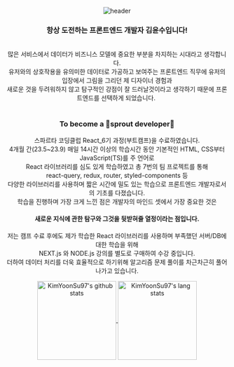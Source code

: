 
<div align="center">
  
![header](https://capsule-render.vercel.app/api?type=waving&color=gradient&height=250&section=header&text=FRONTEND_KIMYOONSU&fontSize=60)

### 항상 도전하는 프론트엔드 개발자 김윤수입니다!
<br />
많은 서비스에서 데이터가 비즈니스 모델에 중요한 부분을 차지하는 시대라고 생각합니다.
<br />
유저와의 상호작용을 유의미한 데이터로 가공하고 보여주는 프론트엔드 직무에
유저의 입장에서 그림을 그리던 제 디자이너 경험과
<br />새로운 것을 두려워하지 않고 탐구적인 강점이 잘 드러날것이라고 생각하기 때문에 프론트엔드를 선택하게 되었습니다. 
<br />
<br />


### To become a 🌱sprout developer🌱

스파르타 코딩클럽 React_6기 과정(부트캠프)을 수료하였습니다.<br />
4개월 간(23.5~23.9) 매일 14시간 이상의 학습시간 동안 기본적인 HTML, CSS부터 JavaScript(TS)를 주 언어로
<br />React 라이브러리를 심도 있게 학습하였고 총 7번의 팀 프로젝트를 통해
<br />react-query, redux, router, styled-components 등
<br />다양한 라이브러리를 사용하며 짧은 시간에 밀도 있는 학습으로 프론트엔드 개발자로서의 기초를 다졌습니다.
<br />학습을 진행하며 가장 크게 느낀 점은 개발자의 마인드 셋에서 가장 중요한 것은
<br />
#### 새로운 지식에 관한 탐구와 그것을 뒷받혀줄 열정이라는 점입니다.
저는 캠프 수료 후에도 제가 학습한 React 라이브러리를 사용하며 부족했던 서버/DB에 대한 학습을 위해
<br />NEXT.js 와 NODE.js 강의를 별도로 구매하여 수강 중입니다.
<br />더하여 데이터 처리를 더욱 효율적으로 하기위해 알고리즘 문제 풀이를 차근차근히 풀어나가고 있습니다. 


    
<a href="https://github.com/KimYoonSu97">
<img align="center" style="height:180px" src="https://github-readme-stats.vercel.app/api?username=KimYoonSu97&show_icons=true&include_all_commits=true&theme=nord&hide_border=true" alt="KimYoonSu97's github stats" />
<img align="center" style="height:180px" src="https://github-readme-stats.vercel.app/api/top-langs/?username=KimYoonSu97&layout=compact&theme=nord&hide_border=true" alt="KimYoonSu97's lang stats"/>
</a>



</div>


